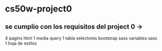 # cs50w-project0
## se cumplio con los requisitos del project 0 ->
4 pagins html
1 media query
1 tabla
selectores
bootstrap
sass
variables sass
1 hoja de estilos
